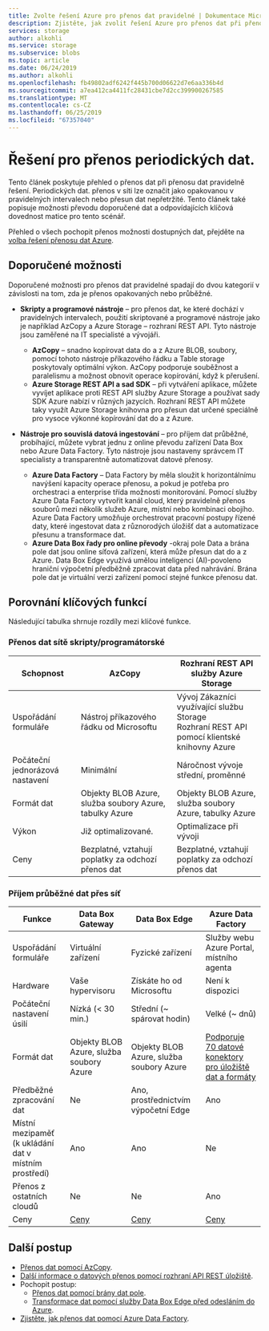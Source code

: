```yaml
---
title: Zvolte řešení Azure pro přenos dat pravidelné | Dokumentace Microsoftu
description: Zjistěte, jak zvolit řešení Azure pro přenos dat při přenosu dat pravidelně.
services: storage
author: alkohli
ms.service: storage
ms.subservice: blobs
ms.topic: article
ms.date: 06/24/2019
ms.author: alkohli
ms.openlocfilehash: fb49802adf6242f445b700d06622d7e6aa336b4d
ms.sourcegitcommit: a7ea412ca4411fc28431cbe7d2cc399900267585
ms.translationtype: MT
ms.contentlocale: cs-CZ
ms.lasthandoff: 06/25/2019
ms.locfileid: "67357040"
---
```

# <a name="solutions-for-periodic-data-transfer"></a>Řešení pro přenos periodických dat.
 
Tento článek poskytuje přehled o přenos dat při přenosu dat pravidelně řešení. Periodických dat. přenos v síti lze označit jako opakovanou v pravidelných intervalech nebo přesun dat nepřetržité. Tento článek také popisuje možnosti převodu doporučené dat a odpovídajících klíčová dovednost matice pro tento scénář.

Přehled o všech pochopit přenos možnosti dostupných dat, přejděte na [volba řešení přenosu dat Azure](storage-choose-data-transfer-solution.md).

## <a name="recommended-options"></a>Doporučené možnosti

Doporučené možnosti pro přenos dat pravidelné spadají do dvou kategorií v závislosti na tom, zda je přenos opakovaných nebo průběžné.

- **Skripty a programové nástroje** – pro přenos dat, ke které dochází v pravidelných intervalech, použití skriptované a programové nástroje jako je například AzCopy a Azure Storage – rozhraní REST API. Tyto nástroje jsou zaměřené na IT specialisté a vývojáři.

    - **AzCopy** – snadno kopírovat data do a z Azure BLOB, soubory, pomocí tohoto nástroje příkazového řádku a Table storage poskytovaly optimální výkon. AzCopy podporuje souběžnost a paralelismu a možnost obnovit operace kopírování, když k přerušení.
    - **Azure Storage REST API a sad SDK** – při vytváření aplikace, můžete vyvíjet aplikace proti REST API služby Azure Storage a používat sady SDK Azure nabízí v různých jazycích. Rozhraní REST API můžete taky využít Azure Storage knihovna pro přesun dat určené speciálně pro vysoce výkonné kopírování dat do a z Azure.

- **Nástroje pro souvislá datová ingestování** – pro příjem dat průběžné, probíhající, můžete vybrat jednu z online převodu zařízení Data Box nebo Azure Data Factory. Tyto nástroje jsou nastaveny správcem IT specialisty a transparentně automatizovat datové přenosy.

    - **Azure Data Factory** – Data Factory by měla sloužit k horizontálnímu navýšení kapacity operace přenosu, a pokud je potřeba pro orchestraci a enterprise třída možnosti monitorování. Pomocí služby Azure Data Factory vytvořit kanál cloud, který pravidelně přenos souborů mezi několik služeb Azure, místní nebo kombinaci obojího. Azure Data Factory umožňuje orchestrovat pracovní postupy řízené daty, které ingestovat data z různorodých úložišť dat a automatizace přesunu a transformace dat.
    - **Azure Data Box řady pro online převody** -okraj pole Data a brána pole dat jsou online síťová zařízení, která může přesun dat do a z Azure. Data Box Edge využívá umělou inteligenci (AI)-povoleno hraniční výpočetní předběžně zpracovat data před nahrávání. Brána pole dat je virtuální verzi zařízení pomocí stejné funkce přenosu dat.


## <a name="comparison-of-key-capabilities"></a>Porovnání klíčových funkcí

Následující tabulka shrnuje rozdíly mezi klíčové funkce.

### <a name="scriptedprogrammatic-network-data-transfer"></a>Přenos dat sítě skripty/programátorské

| Schopnost                  | AzCopy                                 | Rozhraní REST API služby Azure Storage       |
|-----------------------------|----------------------------------------|-------------------------------|
| Uspořádání formuláře                 | Nástroj příkazového řádku od Microsoftu       | Vývoj Zákazníci využívající službu Storage <br> Rozhraní REST API pomocí klientské knihovny Azure |
| Počáteční jednorázová nastavení     | Minimální                                | Náročnost vývoje střední, proměnné    |
| Formát dat                 | Objekty BLOB Azure, služba soubory Azure, tabulky Azure | Objekty BLOB Azure, služba soubory Azure, tabulky Azure   |
| Výkon                 | Již optimalizované.                      | Optimalizace při vývoji                  |
| Ceny                     | Bezplatné, vztahují poplatky za odchozí přenos dat      | Bezplatné, vztahují poplatky za odchozí přenos dat        |

### <a name="continuous-data-ingestion-over-network"></a>Příjem průběžné dat přes síť

| Funkce                                       | Data Box Gateway | Data Box Edge   | Azure Data Factory        |
|----------------------------------|-----------------------------------------|--------------------------|---------------------------|
| Uspořádání formuláře                                   | Virtuální zařízení             | Fyzické zařízení          | Služby webu Azure Portal, místního agenta                                                            |
| Hardware                                      | Vaše hypervisoru            | Získáte ho od Microsoftu    | Není k dispozici                                                            |
| Počáteční nastavení úsilí                          | Nízká (< 30 min.)            | Střední (~ spárovat hodin) | Velké (~ dnů)                                                 |
| Formát dat                                   | Objekty BLOB Azure, služba soubory Azure   | Objekty BLOB Azure, služba soubory Azure | [Podporuje 70 datové konektory pro úložiště dat a formáty](https://docs.microsoft.com/azure/data-factory/copy-activity-overview#supported-data-stores-and-formats)|
| Předběžné zpracování dat                           | Ne                         | Ano, prostřednictvím výpočetní Edge    | Ano                                                           |
| Místní mezipaměť<br>(k ukládání dat v místním prostředí)    | Ano                        | Ano                      | Ne                                                            |
| Přenos z ostatních cloudů                    | Ne                         | Ne                       | Ano                                                           |
| Ceny                                       | [Ceny](https://azure.microsoft.com/pricing/details/storage/databox/gateway/)                    | [Ceny](https://azure.microsoft.com/pricing/details/storage/databox/edge/)                  | [Ceny](https://azure.microsoft.com/pricing/details/data-factory/)                                                       |

## <a name="next-steps"></a>Další postup

- [Přenos dat pomocí AzCopy](/azure/storage/common/storage-use-azcopy-v10?toc=%2fazure%2fstorage%2ftables%2ftoc.json).
- [Další informace o datových přenos pomocí rozhraní API REST úložiště](https://docs.microsoft.com/dotnet/api/overview/azure/storage?view=azure-dotnet).
- Pochopit postup:
    - [Přenos dat pomocí brány dat pole](https://docs.microsoft.com/azure/databox-online/data-box-gateway-deploy-add-shares).
    - [Transformace dat pomocí služby Data Box Edge před odesláním do Azure](https://docs.microsoft.com/azure/databox-online/data-box-edge-deploy-configure-compute).
- [Zjistěte, jak přenos dat pomocí Azure Data Factory](https://docs.microsoft.com/azure/data-factory/tutorial-bulk-copy-portal).
